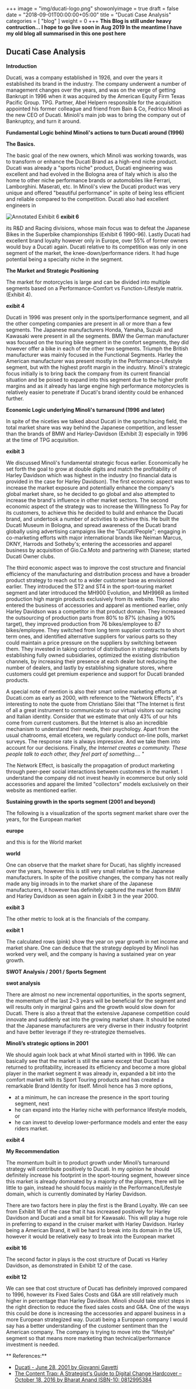 +++
image = "img/ducati-logo.png"
showonlyimage = true
draft = false
date = "2018-09-01T00:00:00+05:00"
title = "Ducati Case Analysis"
categories = [ "blog" ]
weight = 0
+++
**This Blog is still under heavy contruction...  I hope to go live soon in Aug 2019 In the meantime I have my old blog all  summarised in this one post here**

<!--more-->


## Ducati Case Analysis

**Introduction**

Ducati, was a company established in 1926, and over the years it
established its brand in the industry. The company underwent a number of
management changes over the years, and was on the verge of getting Bankrupt in
1996 when it was acquired by the American Equity Firm Texas Pacific Group. TPG.
Partner, Abel Helpern responsible for the acquisition appointed his former
colleague and friend from Bain &amp; Co, Fedrico Minoli as the new CEO of
Ducati. Minioli&#39;s main job was to bring the company out of Bankruptcy, and
turn it around.

**Fundamental Logic behind Minoli&#39;s actions to turn Ducati around (1996)**

**The Basics.**


The basic goal of the new owners, which Minoli was working towards, was
to transform or enhance the Ducati Brand as a high-end niche product. Ducati
was already a &quot;sports niche&quot; product, Ducati engineering was
excellent and had evolved in the Bologna area of Italy which is also the home
to other niche performance brands or automobiles like Ferrari, Lamborghini.
Maserati, etc. In Minoli&#39;s view the Ducati product was very unique and
offered &quot;beautiful performance&quot; in spite of being less efficient and
reliable compared to the competition. Ducati also had excellent engineers in

![Annotated Exhibit 6](img/duc00-ex6.png)
__exibit 6__


its R&amp;D and Racing divisions, whose main focus was to defeat the Japanese
Bikes in the Superbike championships (Exhibit 6 1990-96). Lastly Ducati had
excellent brand loyalty however only in Europe, over 55% of former owners would
buy a Ducati again. Ducati relative to its competition was only in one segment
of the market, the knee-down/performance riders. It had huge potential being a
specialty niche in the segment.

**The Market and Strategic Positioning**

The market for motorcycles is large and can be divided into
multiple segments based on a Performance-Comfort vs Function-Lifestyle matrix.
(Exhibit 4).

__exibit 4__

Ducati in 1996 was present only in the sports/performance segment, and all the
other competing companies are present in all or more than a few segments. The
Japanese manufacturers Honda, Yamaha, Suzuki and Kawasaki were present in all
the segments. BMW the German manufacturer was focused on the touring bike
segment in the comfort segments, they did however offer a bike in each of the
other two segments. Triumph the British manufacturer was mainly focused in the
Functional Segments. Harley the American manufacturer was present mostly in the
Performance-Lifestyle segment, but with the highest profit margin in the
industry. Minoli&#39;s strategic focus initially is to bring back the company
from its current financial situation and be poised to expand into this segment
due to the higher profit margins and as it already has large engine high
performance motorcycles is relatively easier to penetrate if Ducati&#39;s brand
identity could be enhanced further.

**Economic Logic underlying Minoli&#39;s turnaround (1996 and later)**

In spite of the niceties we talked about Ducati in the sports/racing field, the
total market share was way behind the Japanese competition, and lesser than the
brands of BMW and Harley-Davidson (Exhibit 3) especially in 1996 at the time of
TPG acquisition.

__exibit 3__

We discussed Minoli&#39;s fundamental strategic focus earlier. Economically he
set forth the goal to grow at double digits and match the profitability of
Harley Davidson which was highest in the industry (no financial data is
provided in the case for Harley Davidson). The first economic aspect was to
increase the market exposure and potentially enhance the company&#39;s global
market share, so he decided to go global and also attempted to increase the
brand&#39;s influence in other market sectors. The second economic aspect of
the strategy was to increase the Willingness To Pay for its customers, to
achieve this he decided to build and enhance the Ducati brand, and undertook a
number of activities to achieve this. He built the Ducati Museum in Bologna,
and spread awareness of the Ducati brand globally using advertising campaigns
like the &quot;Ducati/People&quot;; engaging in co-marketing efforts with major
international brands like Neiman Marcus, DKNY, Harrods and Sotheby&#39;s;
entering the accessories and apparel business by acquisition of Gio.Ca.Moto and
partnering with Dianese; started Ducati Owner clubs.

The third economic aspect was to improve the cost structure and financial
efficiency of the manufacturing and distribution process and have a broader
product strategy to reach out to a wider customer base as envisioned earlier.
They introduced the ST2 and ST4 in the sport-touring market segment and later
introduced the MH900 Evolution, and MH996R as limited production high margin
products exclusively from its website. They also entered the business of
accessories and apparel as mentioned earlier, only Harley Davidson was a
competitor in that product domain. They increased the outsourcing of production
parts from 80% to 87% (chasing a 90% target), they improved production from 76
bikes/employee to 87 bikes/employee. They switched from long term supplier
contracts to short term ones, and identified alternative suppliers for various
parts so they could maintain a price pressure on the suppliers by switching
between them. They invested in taking control of distribution in strategic
markets by establishing fully owned subsidiaries, optimized the existing
distribution channels, by increasing their presence at each dealer but reducing
the number of dealers, and lastly by establishing signature stores, where
customers could get premium experience and support for Ducati branded products.

A special note of mention is also their smart online marketing efforts at
Ducati.com as early as 2000, with reference to the &quot;Network Effects&quot;, 
it&#39;s interesting to note the quote from Christiano Silei that
&quot;The Internet is first of all a great instrument to communicate to our
virtual visitors our racing and Italian identity. Consider that we estimate
that only 43% of our hits come from current customers. But the Internet is also
an incredible mechanism to understand their needs, their psychology. Apart from
the usual chatrooms, email etcetera, we regularly conduct on-line polls, market
surveys. The response rate is always impressive. And we take them into account
for our decisions. Finally, _the Internet creates a community. These people
talk to each other, they feel part of something...._ &quot;

The Network Effect, is basically the propagation of product marketing
through peer-peer social interactions between customers in the market. I
understand the company did not invest heavily in ecommerce but only sold
accessories and apparel the limited &quot;collectors&quot; models exclusively
on their website as mentioned earlier.

**Sustaining growth in the sports segment (2001 and beyond)**

The following is a visualization of the sports segment market share
over the years, for the European market

__europe__

and this is for the World market 

__world__

One can observe that the market share for Ducati, has slightly increased over the years, however this is still very small relative to the Japanese manufacturers. In spite of the positive changes, the company has not really made any big inroads in to the market share of the Japanese manufacturers, it however has definitely captured the market from BMW and Harley Davidson as seen again in Exibit 3 in the year 2000.

__exibit 3__

The other metric to look at is the financials of the company.

__exibit 1__

The calculated rows (pink) show the year on year growth in net income and market share. One can deduce that the strategy deployed by Minoli has worked very well, and the company is having a sustained year on year growth. 

**SWOT Analysis / 2001 / Sports Segment**

__swot analysis__

There are almost no new incremental opportunities, in the sports segment, the momentum of the last 2~3 years will be beneficial for the segment and will results only in marginal gains and the growth would slow down for Ducati. There is also a threat that the extensive Japanese competition could innovate and suddenly eat into the growing market share. It should be noted that the Japanese manufacturers are very diverse in their industry footprint and have better leverage if they re-strategize themselves. 

**Minoli’s strategic options in 2001**

We should again look back at what Minoli started with in 1996. We can basically see that the market is still the same except that Ducati has returned to profitability, increased its efficiency and become a more global player in the market segment it was already in, expanded a bit into the comfort market with its Sport Touring products and has created a remarkable Brand Identity for itself.
Minoli hence has 3 more options, 
 * at a minimum, he can increase the presence in the sport touring segment, next 
 * he can expand into the Harley niche with performance lifestyle models, or 
 * he can invest to develop lower-performance models and enter the easy riders market. 

__exibit 4__

**My Recommendation**

The momentum built in to product growth under Minoli’s turnaround strategy will contribute positively to Ducati. In my opinion he should definitely increase his footprint in the sport-touring segment, however since this market is already dominated by a majority of the players, there will be little to gain, instead he should focus mainly in the Performance/Lifestyle domain, which is currently dominated by Harley Davidson. 

There are two factors here in play the first is the Brand Loyalty. We can see from Exhibit 16 of the case that it has increased positively for Harley Davidson and Ducati and a small bit for Kawasaki. This will play a huge role in preferring to expand in the cruiser market with Harley Davidson. Harley being a American Brand, it will be hard to break into its domain in the US, however it would be relatively easy to break into the European market

__exibit 16__

The second factor in plays is the cost structure of Ducati vs Harley Davidson, as demonstrated in Exhibit 12 of the case. 

__exibit 12__

We can see that cost structure of Ducati has definitely improved compared to 1996, however its Fixed Sales Costs and G&A are still relatively much higher in percentage than Harley Davidson. Minoli should take strict steps in the right direction to reduce the fixed sales costs and G&A. One of the ways this could be done is increasing the accessories and apparel business in a more European strategized way. Ducati being a European company I would say has a better understanding of the customer 
sentiment than the American company. The company is trying to move into the “lifestyle” segment so that means more marketing than technical/performance investment is needed. 

** References:**
* [Ducati - June 28, 2001 by Giovanni Gavetti](https://store.hbr.org/product/ducati/701132)
* [The Content Trap: A Strategist's Guide to Digital Change Hardcover – October 18, 2016 by Bharat Anand ISBN-10: 0812995384](https://amzn.to/3iTFFZz)

